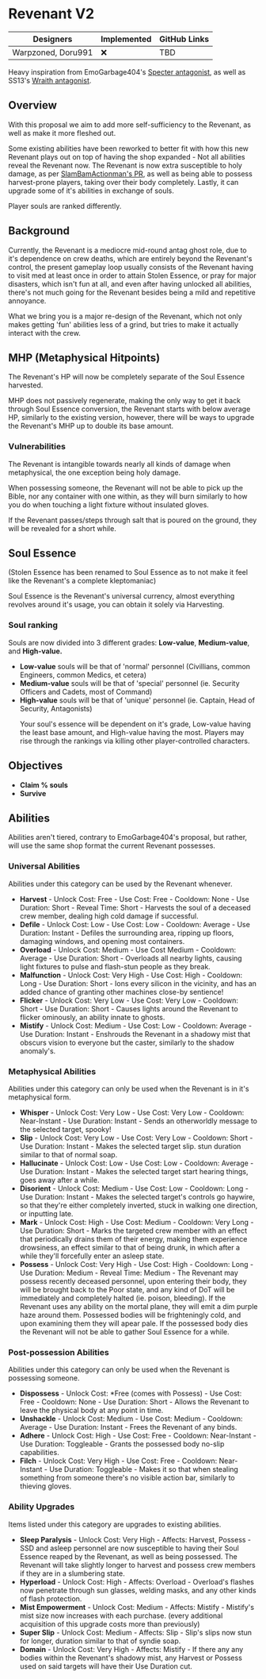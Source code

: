 # Revenant V2

| Designers | Implemented | GitHub Links |
|---|---|---|
| Warpzoned, Doru991 | :x: | TBD |

Heavy inspiration from EmoGarbage404's [Specter antagonist](https://github.com/space-wizards/docs/pull/262), as well as SS13's [Wraith antagonist](https://wiki.ss13.co/Wraith).

## Overview

With this proposal we aim to add more self-sufficiency to the Revenant, as well as make it more fleshed out.</p>
Some existing abilities have been reworked to better fit with how this new Revenant plays out on top of having the shop expanded -
Not all abilities reveal the Revenant now.
The Revenant is now extra susceptible to holy damage, as per [SlamBamActionman's PR](https://github.com/space-wizards/space-station-14/pull/32755), as well as being able to possess harvest-prone players, taking over their body completely.
Lastly, it can upgrade some of it's abilities in exchange of souls.</p>
Player souls are ranked differently.

## Background

Currently, the Revenant is a mediocre mid-round antag ghost role, due to it's dependence on crew deaths, which are entirely beyond the Revenant's control, the present gameplay loop usually consists of the Revenant having to visit med at least once in order to attain Stolen Essence, or pray for major disasters, which isn't fun at all, and even after having unlocked all abilities, there's not much going for the Revenant besides being a mild and repetitive annoyance.</p>
What we bring you is a major re-design of the Revenant, which not only makes getting 'fun' abilities less of a grind, but tries to make it actually interact with the crew.

## MHP (Metaphysical Hitpoints)

The Revenant's HP will now be completely separate of the Soul Essence harvested.</p>
MHP does not passively regenerate, making the only way to get it back through Soul Essence conversion, the Revenant starts with below average HP, similarly to the existing version, however, there will be ways to upgrade the Revenant's MHP up to double its base amount.

### Vulnerabilities

The Revenant is intangible towards nearly all kinds of damage when metaphysical, the one exception being holy damage.</p>
When possessing someone, the Revenant will not be able to pick up the Bible, nor any container with one within, as they will burn similarly to how you do when touching a light fixture without insulated gloves.</p>
If the Revenant passes/steps through salt that is poured on the ground, they will be revealed for a short while.

## Soul Essence

(Stolen Essence has been renamed to Soul Essence as to not make it feel like the Revenant's a complete kleptomaniac)</p>
Soul Essence is the Revenant's universal currency, almost everything revolves around it's usage, you can obtain it solely via Harvesting.

### Soul ranking

Souls are now divided into 3 different grades: **Low-value**, **Medium-value**, and **High-value.**
 - **Low-value** souls will be that of 'normal' personnel (Civillians, common Engineers, common Medics, et cetera)
 - **Medium-value** souls will be that of 'special' personnel (ie. Security Officers and Cadets, most of Command)
 - **High-value** souls will be that of 'unique' personnel (ie. Captain, Head of Security, Antagonists)</p>
Your soul's essence will be dependent on it's grade, Low-value having the least base amount, and High-value having the most. Players may rise through the rankings via killing other player-controlled characters.

## Objectives

 - **Claim % souls**
 - **Survive**

## Abilities

Abilities aren't tiered, contrary to EmoGarbage404's proposal, but rather, will use the same shop format the current Revenant possesses.

### Universal Abilities

Abilities under this category can be used by the Revenant whenever.

 - **Harvest** - Unlock Cost: Free - Use Cost: Free - Cooldown: None - Use Duration: Short - Reveal Time: Short - Harvests the soul of a deceased crew member, dealing high cold damage if successful.
 - **Defile** - Unlock Cost: Low - Use Cost: Low - Cooldown: Average - Use Duration: Instant - Defiles the surrounding area, ripping up floors, damaging windows, and opening most containers.
 - **Overload** - Unlock Cost: Medium - Use Cost Medium - Cooldown: Average - Use Duration: Short - Overloads all nearby lights, causing light fixtures to pulse and flash-stun people as they break.
 - **Malfunction** - Unlock Cost: Very High - Use Cost: High - Cooldown: Long - Use Duration: Short - Ions every silicon in the vicinity, and has an added chance of granting other machines close-by sentience!
 - **Flicker** - Unlock Cost: Very Low - Use Cost: Very Low - Cooldown: Short - Use Duration: Short - Causes lights around the Revenant to flicker ominously, an ability innate to ghosts.
 - **Mistify** - Unlock Cost: Medium - Use Cost: Low - Cooldown: Average - Use Duration: Instant - Enshrouds the Revenant in a shadowy mist that obscurs vision to everyone but the caster, similarly to the shadow anomaly's.

### Metaphysical Abilities

Abilities under this category can only be used when the Revenant is in it's metaphysical form.

 - **Whisper** - Unlock Cost: Very Low - Use Cost: Very Low - Cooldown: Near-Instant - Use Duration: Instant - Sends an otherworldly message to the selected target, spooky!
 - **Slip** - Unlock Cost: Very Low - Use Cost: Very Low - Cooldown: Short - Use Duration: Instant - Makes the selected target slip. stun duration similar to that of normal soap.
 - **Hallucinate** - Unlock Cost: Low - Use Cost: Low - Cooldown: Average - Use Duration: Instant - Makes the selected target start hearing things, goes away after a while.
 - **Disorient** - Unlock Cost: Medium - Use Cost: Low - Cooldown: Long - Use Duration: Instant - Makes the selected target's controls go haywire, so that they're either completely inverted, stuck in walking one direction, or inputting late.
 - **Mark** - Unlock Cost: High - Use Cost: Medium - Cooldown: Very Long - Use Duration: Short - Marks the targeted crew member with an effect that periodically drains them of their energy, making them experience drowsiness, an effect similar to that of being drunk, in which after a while they'll forcefully enter an asleep state.
 - **Possess** - Unlock Cost: Very High - Use Cost: High - Cooldown: Long - Use Duration: Medium - Reveal Time: Medium - The Revenant may possess recently deceased personnel, upon entering their body, they will be brought back to the Poor state, and any kind of DoT will be immediately and completely halted (ie. poison, bleeding). If the Revenant uses any ability on the mortal plane, they will emit a dim purple haze around them. Possessed bodies will be frighteningly cold, and upon examining them they will apear pale. If the possessed body dies the Revenant will not be able to gather Soul Essence for a while.

### Post-possession Abilities

Abilities under this category can only be used when the Revenant is possessing someone.

 - **Dispossess** - Unlock Cost: *Free (comes with Possess) - Use Cost: Free - Cooldown: None - Use Duration: Short - Allows the Revenant to leave the physical body at any point in time.
 - **Unshackle** - Unlock Cost: Medium - Use Cost: Medium - Cooldown: Average - Use Duration: Instant - Frees the Revenant of any binds.
 - **Adhere** - Unlock Cost: High - Use Cost: Free - Cooldown: Near-Instant - Use Duration: Toggleable - Grants the possessed body no-slip capabilities.
 - **Filch** - Unlock Cost: Very High - Use Cost: Free - Cooldown: Near-Instant - Use Duration: Toggleable - Makes it so that when stealing something from someone there's no visible action bar, similarly to thieving gloves.

### Ability Upgrades

Items listed under this category are upgrades to existing abilities.

 - **Sleep Paralysis** - Unlock Cost: Very High - Affects: Harvest, Possess - SSD and asleep personnel are now susceptible to having their Soul Essence reaped by the Revenant, as well as being possessed. The Revenant will take slightly longer to harvest and possess crew members if they are in a slumbering state.
 - **Hyperload** - Unlock Cost: High - Affects: Overload - Overload's flashes now penetrate through sun glasses, welding masks, and any other kinds of flash protection.
 - **Mist Empowerment** - Unlock Cost: Medium - Affects: Mistify - Mistify's mist size now increases with each purchase. (every additional acquisition of this upgrade costs more than previously)
 - **Super Slip** - Unlock Cost: Medium - Affects: Slip - Slip's slips now stun for longer, duration similar to that of syndie soap.
 - **Domain** - Unlock Cost: Very High - Affects: Mistify - If there any any bodies within the Revenant's shadowy mist, any Harvest or Possess used on said targets will have their Use Duration cut.
